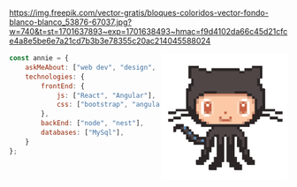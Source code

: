 https://img.freepik.com/vector-gratis/bloques-coloridos-vector-fondo-blanco-blanco_53876-67037.jpg?w=740&t=st=1701637893~exp=1701638493~hmac=f9d4102da66c45d21cfce4a8e5be6e7a21cd7b3b3e78355c20ac214045588024

<img align='right' src="https://raw.githubusercontent.com/iCharlesZ/FigureBed/master/img/octocat.gif" width="230">

```javascript
const annie = {
    askMeAbout: ["web dev", "design", "editorial"],
    technologies: {
        frontEnd: {
            js: ["React", "Angular"],
            css: ["bootstrap", "angular material"]
        },
        backEnd: ["node", "nest"],
        databases: ["MySql"],
    }
};
```
